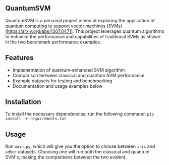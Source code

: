 ## QuantumSVM

QuantumSVM is a personal project aimed at exploring the application of quantum computing to support vector machines (SVMs) [https://arxiv.org/abs/1307.0471]. This project leverages quantum algorithms to  enhance the performance and capabilities of traditional SVMs as shown in the two benchmark performance examples.

## Features

- Implementation of quantum-enhanced SVM algorithm
- Comparison between classical and quantum SVM performance
- Example datasets for testing and benchmarking
- Documentation and usage examples below

## Installation

To install the necessary dependencies, run the following command:
``
pip install -r requirements.txt
``

## Usage
Run ``main.py``, which will give you the option to choose between ```iris``` and ```adhoc``` datasets. Choosing one will run both the classical and quantum SVM's, making the comparisons between the two evident.
